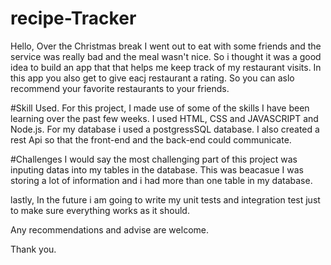 # recipe-Tracker
Hello,
Over the Christmas break I went out to eat with some friends and the service was really bad and the meal wasn't nice. So i thought it was a good idea to build an app that 
that helps me keep track of my restaurant visits.
In this app you also get to give eacj restaurant a rating. So you can aslo recommend your favorite restaurants to your friends.

#Skill Used.
For this project, I made use of some of the skills I have been learning over the past few weeks. I used HTML, CSS and JAVASCRIPT and Node.js. For my database i used a postgressSQL 
database.
I also created a rest Api so that the front-end and the back-end could communicate.

#Challenges
I would say the most challenging part of this project was inputing datas into my tables in the database. This was beacasue I was storing a lot of information and i had more than 
one table in my database.

lastly, In the future i am going to write my unit tests and integration test just to make sure everything works as it should.

Any recommendations and advise are welcome.

Thank you.
